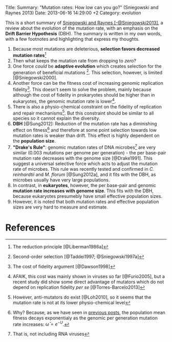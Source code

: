 Title: Summary: "Mutation rates: How low can you go?" (Sniegowski and Raynes 2013)
Date: 2013-06-16 14:29:00 +2
Category: evolution

This is a short summary of [Sniegowski and Raynes [-@Sniegowski2013]](http://www.sciencedirect.com/science/article/pii/S0960982213000213), a review about the evolution of the mutation rate, with an emphasis on the **Drift Barrier Hypothesis** (DBH). The summary is written in my own words, with a few footnotes and highlighting that express my thoughts.  

1. Because most mutations are deleterious, **selection favors decreased mutation rates**[^1]
2. Then what keeps the mutation rate from dropping to *zero*?
1. One force *could* be **adaptive evolution** which creates selection for the generation of beneficial mutations [^2]. This selection, however, is limited [@Sniegowski2000].
1. Another force can be the fitness cost of increasing genomic replication fidelity[^4]. This doesn't seem to solve the problem, mainly because although the cost of fidelity in prokaryotes should be higher than in eukaryotes, the genomic mutation rate is lower[^5].
1. There is also a physio-chemical constraint on the fidelity of replication and repair mechanisms[^3]. But this constraint should be similar to all species so it cannot explain the diversity.
1. **DBH** [@Sung2012]: Reduction of the mutation rate has a diminishing effect on fitness[^8] and therefore at some point selection towards low mutation rates is weaker than drift. This effect is highly dependent on the **population size**.
3. **"Drake's Rule"**: genomic mutation rates of DNA microbes[^6]  are very similar (0.003 mutations per genome per generation) - the per base-pair mutation rate decreases with the genome size [@Drake1991]. This suggest a universal selective force which acts to adjust the mutation rate of microbes. This rule was recently tested and confirmed in *C. reinhardtii* and *M. florum* [@Sung2012a], and it fits with the DBH, as microbes usually have very large populations.
4. In contrast, in **eukaryotes**, however, the per base-pair and genomic **mutation rate increases with genome size**. This fits with the DBH, because eukaryotes presumebly have small effective population sizes.
5. However, it is noted that both mutation rates and effective population sizes are very hard to measure and estimate.

# References

[^1]: The reduction principle [@Liberman1986a]
[^2]: Second-order selection [@Taddei1997; @Sniegowski1997a]
[^3]: However, anti-mutators do exist [@Loh2010], so it seems that the mutation rate is not at its lower physio-chemical level
[^4]: The cost of fidelity argument [@Dawson1998]
[^5]: AFAIK, this cost was mainly shown in viruses so far [@Furio2005], but a recent study did show some direct advantage of mutators which do not depend on replication fidelity *per se* [@Torres-Barcelo2013]
[^6]: That is, not including RNA viruses
[^8]: Why? Because, as we have seen in [previous posts](/mean-fitness-at-the-mutation-selection-balance/), the population mean fitness decays exponentialy as the genomic per generation mutation rate increases: $\bar{\omega} = e^{-U}$.